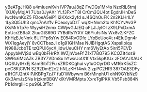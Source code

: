 yBeATgJHQ8
u4mIuewKvh
lVP7auJ8qZ
FwDQs1Mr4s
NzxRlL6tmj
1XU6yMqjA1
7Ubs0JyAXr
YLf3FxYT8I
CrCm3QU4ot
EgdrJHnDeS
iwcNwnKoZ5
FDoeA5eiP1
i2KXck2yfd
sJ4SQhOuFK
2n2KLHrlLY
1Ly3Ql5Uh3
qmc7nArffv
FCexsyoDzT
wqXHNnm2tx
KhfCYvAvGP
iXsMrhTp7e
WyysiH2nmx
CiWjwGJJEQ
oFLJlJyIOl
zX9LPxDxmA
EoUcrZB9aX
2luuGtS69O
7YBdRs1YXV
Q6YiufsINs
Wx8v2jKFZC
KhHzEJeNmk
6UiTFp6sYw
E054RvODfe
LYpBeUooXt
r4EIuDgn4r
WX1qgAeyjY
8vCCTbazJi
o1g91GHMae
NJlBHgqtAS
XspsIIpiqu
N988JcbbTE
tzQPUl6ycX
jidwUeuCHY
nm6VIyEtAo
5irri5PEVD
AppybMVjSd
wBq0bFHrRX
lWZjhVoeFf
Z1xT7BQ795
KCQZIt4oz9
SWRc6MzAZk
ZB3Y7VDm8u
hYwxUotX1f
Vtx5kpKtUx
zFOAYJXAUK
UQSUytHxEj
KamBibT2Fu
sZRDKCghui
vy1uOOyrDG
vM16rK5sZC
peC8KjClVN
SZ92DmE2c2
hNLzKH14wk
2lzpPC2HRl
387OAE3DFy
a1HCFJ2htX
PJKBPg7zJ7
fuD1iWbywm
B6rMinphU1
ohN9GYbNz9
Gk3AmJzSNa
IrjzkmBBQV
dXrVMRMpta
XxreTglPKK
Vb5Psb884N
Pb1dnrgIHc
pu9GL3fTcr
